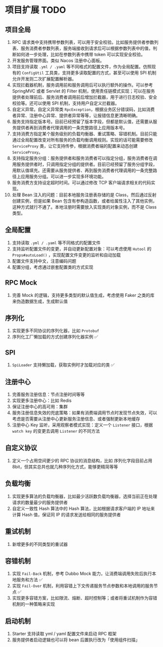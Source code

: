 # 项目扩展 TODO

## 项目全局

1. RPC 请求类中支持携带参数列表，可以用于安全校验。比如服务提供者参数列表、服务消费者参数列表，服务端接收到请求后可以根据参数列表中的值，判断如何进一步处理，比如在参数列表中携带
   token 可以实现安全校验。
2. 开发服务管理界面。类似 Nacos 注册中心面板。
3. 项目支持读取 `.yml / .yaml` 等不同格式的配置文件，作为全局配置。仿照现有的 `ConfigUtil`
   工具类，支持更多读取配置的方式，甚至可以使用 SPI 机制允许开发则二次扩展配置解析器。
4. 实现拦截器机制，服务调用前和服务调用后可以执行额外的操作。可以参考 SpringMVC 或者 Servlet 的 Filter
   机制，使用责任链模式实现；可以在服务提供者处理前后、服务消费者调用前后增加拦截器，用于进行日志校验、安全校验等。还可以使用
   SPI 机制，支持用户自定义拦截器。
5. 自定义异常。自定义异常类 `RpcException`，根据业务区分错误码，比如消费者异常、注册中心异常、提供者异常等等，让报错信息更清晰明确。
6. 服务支持指定版本号。目前已经预留了版本字段，但都是默认值，还需要从服务提供者再到消费者代理调用的一条完整路径上应用版本号。
7. 支持消费方指定某个服务级别的负载均衡器、重试策略、容错机制。目前只能通过全局配置改变对所有服务的负载均衡调用规则。实现的话可能需要修改 `ServiceProxy`
类，让它支持传参，根据消费者端的配置来动态创建 `ServiceProxy`。
8. 支持指定服务分组：服务提供者和服务消费者可以指定分组，服务消费者在调用服务提供者时，只调用指定分组的提供者。目前已经预留了服务分组字段，用默认值填充。还需要从服务提供者、再到服务消费者代理调用的一条完整路径上应用服务分组。可以进一步实现多环境功能。
9. 服务消费方支持设定超时时间。可以通过修改 TCP 客户端请求相关的代码实现。
10. 处理 Bean 注入的问题：目前本地服务注册表存储的是 Class，然后通过反射创建实例，但是如果 Bean 包含有参构造函数，或者给属性注入了其他实例，这种方式就行不通了。本地注册时需要放入实现类的对象实例，而不是 Class 类型。

## 全局配置

1. 支持读取 `.yml / .yaml` 等不同格式的配置文件
2. 支持监听配置文件的变更，并自动更新配置对象：可以考虑使用 `Hutool` 的 `Props#autoLoad()`
   ，实现配置文件变更的监听和自动加载
3. 配置文件支持中文，注意编码问题
4. 配置分组，考虑通过嵌套配置类的方式实现

## RPC Mock

1. 完善 Mock 的逻辑，支持更多类型的默认值生成，考虑使用 Faker 之类的库来伪造数据生成，生成默认值

## 序列化

1. 实现更多不同协议的序列化器，比如 `Protobuf`
2. 序列化工厂懒加载的方式创建序列化器实例 ✅

## SPI

1. `SpiLoader` 支持懒加载，获取实例时才加载对应的类 ✅

## 注册中心

1. 完善服务注册信息：节点注册时间等等
2. 实现更多注册中心：比如 Redis
3. 保证注册中心的高可用：集群
4. 服务注册信息失效的兜底策略：如果有消费端调用节点时发现节点失效，可以考虑是否需要从注册中心更新服务注册信息、或者强制更新本地缓存
5. 注册中心 Key 监听，采用观察者模式实现：定义一个 `Listener` 接口，根据 `watch key`
   的变更去调用 `Listener` 的不同方法

## 自定义协议

1. 定义一个占用空间更少的 RPC 协议的消息结构，比如 序列化字段目前占用 8bit，但其实总共也就几种序列化方式，能够更精简等等

## 负载均衡

1. 实现更多算法的负载均衡器，比如最少活跃数负载均衡器，选择当前正在处理请求的数量最少的服务提供者
2. 自定义一致性 Hash 算法中的 Hash 算法，比如根据请求客户端的 IP 地址来计算 Hash 值，保证同 IP
   的请求发送给相同的服务提供者

## 重试机制

1. 新增更多的不同类型的重试器

## 容错机制

1. 实现 `Fail-Back` 机制，参考 Dubbo Mock 能力，让消费端调用失败后执行本地服务和方法 ✅
2. 实现 `Fail-Over` 机制，利用容错上下文传递服务节点参数和本地调用的服务节点 ✅
3. 实现更多容错方案，比如限流、熔断、超时控制等；或者将重试机制作为容错机制的一种策略来实现

## 启动机制

1. Starter 支持读取 yml / yaml 配置文件来启动 RPC 框架
2. 服务提供者启动逻辑也可以将 bean 后置执行改为「使用组件扫描」